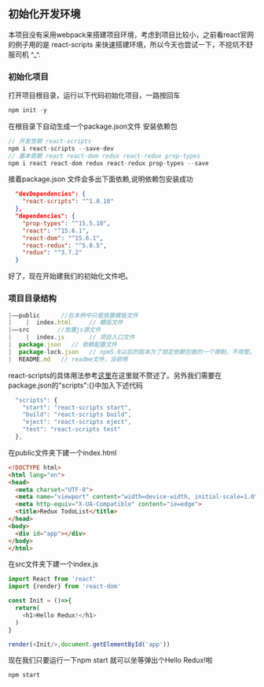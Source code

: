 ## 初始化开发环境
本项目没有采用webpack来搭建项目环境，考虑到项目比较小，之前看react官网的例子用的是 react-scripts 来快速搭建环境，所以今天也尝试一下，不挖坑不舒服司机 ^_^.
### 初始化项目 
打开项目根目录，运行以下代码初始化项目，一路按回车
```js
npm init -y
```
在根目录下自动生成一个package.json文件
安装依赖包
```js
// 开发依赖 react-scripts
npm i react-scripts --save-dev
// 基本依赖 react react-dom redux react-redux prop-types
npm i react react-dom redux react-redux prop-types --save
```
接着package.json 文件会多出下面依赖,说明依赖包安装成功
```json
  "devDependencies": {
    "react-scripts": "^1.0.10"
  },
  "dependencies": {
    "prop-types": "^15.5.10",
    "react": "^15.6.1",
    "react-dom": "^15.6.1",
    "react-redux": "^5.0.5",
    "redux": "^3.7.2"
  }
```
好了，现在开始建我们的初始化文件吧。
### 项目目录结构
```js
|——public      //在本例中只是放置模版文件 
|    |  index.html     // 模版文件
|——src        //放置js源文件
|    |  index.js       // 项目入口文件
|  package.json   // 依赖配置文件
|  package-lock.json   // npm5.0以后的版本为了锁定依赖包做的一个限制，不用管。
|  README.md   // readme文件，没卵用
```
react-scripts的具体用法参考[这里](https://www.npmjs.com/package/react-scripts)在这里就不赘述了。另外我们需要在package.json的"scripts":{}中加入下述代码
```js
  "scripts": {
    "start": "react-scripts start",
    "build": "react-scripts build",
    "eject": "react-scripts eject",
    "test": "react-scripts test"
  },
```
在public文件夹下建一个index.html
```html
<!DOCTYPE html>
<html lang="en">
<head>
  <meta charset="UTF-8">
  <meta name="viewport" content="width=device-width, initial-scale=1.0">
  <meta http-equiv="X-UA-Compatible" content="ie=edge">
  <title>Redux TodoList</title>
</head>
<body>
  <div id="app"></div>
</body>
</html>
```
在src文件夹下建一个index.js
```js
import React from 'react'
import {render} from 'react-dom'

const Init = ()=>{
  return(
    <h1>Hello Redux!</h1>
  )
}

render(<Init/>,document.getElementById('app'))
```
现在我们只要运行一下npm start 就可以坐等弹出个Hello Redux!啦
```js
npm start
```

